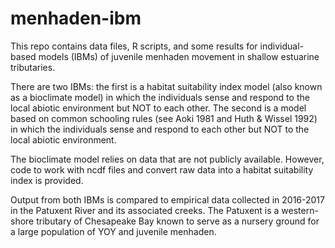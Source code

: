# menhaden-ibm

This repo contains data files, R scripts, and some results for individual-based models (IBMs) of juvenile menhaden movement in shallow estuarine tributaries. 

There are two IBMs: the first is a habitat suitability index model (also known as a bioclimate model) in which the individuals sense and respond to the local abiotic environment but NOT to each other. The second is a model based on common schooling rules (see Aoki 1981 and Huth & Wissel 1992) in which the individuals sense and respond to each other but NOT to the local abiotic environment.

The bioclimate model relies on data that are not publicly available. However, code to work with ncdf files and convert raw data into a habitat suitability index is provided.

Output from both IBMs is compared to empirical data collected in 2016-2017 in the Patuxent River and its associated creeks. The Patuxent is a western-shore tributary of Chesapeake Bay known to serve as a nursery ground for a large population of YOY and juvenile menhaden.
